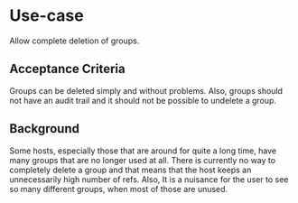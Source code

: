 # Use-case

Allow complete deletion of groups.

## <a id="acceptance-criteria"> Acceptance Criteria

Groups can be deleted simply and without problems. Also, groups should not have
an audit trail and it should not be possible to undelete a group.

## <a id="background"> Background

Some hosts, especially those that are around for quite a long time, have many
groups that are no longer used at all. There is currently no way to completely
delete a group and that means that the host keeps an unnecessarily high number
of refs. Also, It is a nuisance for the user to see so many different groups,
when most of those are unused.